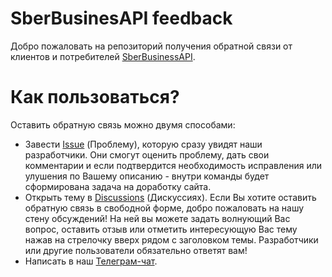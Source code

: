 # SberBusinesAPI feedback
Добро пожаловать на репозиторий получения обратной связи от клиентов и потребителей [SberBusinessAPI](https://sberbusinessapi-documentation.github.io/). 

# Как пользоваться?
Оставить обратную связь можно двумя способами:
* Завести [Issue](https://github.com/SberBusinessAPI/feedback/issues) (Проблему), которую сразу увидят наши разработчики. Они смогут оценить проблему, дать свои комментарии и если подтвердится необходимость исправления или улушения по Вашему описанию - внутри команды будет сформирована задача на доработку сайта.
* Открыть тему в [Discussions](https://github.com/SberBusinessAPI/feedback/discussions) (Дискуссиях). Если Вы хотите оставить обратную связь в свободной форме, добро пожаловать на нашу стену обсуждений! На ней вы можете задать волнующий Вас вопрос, оставить отзыв или отметить интересующую Вас тему нажав на стрелочку вверх рядом с заголовком темы. Разработчики или другие пользователи обязательно ответят вам!
* Написать в наш [Телеграм-чат](https://t.me/joinchat/TiIaDjrtGt02YjYy).
